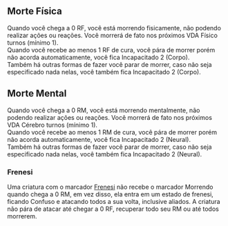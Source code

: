 ## Morte Física

Quando você chega a 0 RF, você está morrendo fisicamente, não podendo realizar ações ou reações. Você morrerá de fato nos próximos VDA Físico turnos (mínimo 1).  
Quando você recebe ao menos 1 RF de cura, você pára de morrer porém não acorda automaticamente, você fica Incapacitado 2 (Corpo).  
Também há outras formas de fazer você parar de morrer, caso não seja especificado nada nelas, você também fica Incapacitado 2 (Corpo).

## Morte Mental

Quando você chega a 0 RM, você está morrendo mentalmente, não podendo realizar ações ou reações. Você morrerá de fato nos próximos VDA Cérebro turnos (mínimo 1).  
Quando você recebe ao menos 1 RM de cura, você pára de morrer porém não acorda automaticamente, você fica Incapacitado 2 (Neural).  
Também há outras formas de fazer você parar de morrer, caso não seja especificado nada nelas, você também fica Incapacitado 2 (Neural).

### Frenesi

Uma criatura com o marcador [Frenesi](../tags/creatures.md#frenesi) não recebe o marcador Morrendo quando chega a 0 RM, em vez disso, ela entra em um estado de frenesi, ficando Confuso e atacando todos a sua volta, inclusive aliados. A criatura não pára de atacar até chegar a 0 RF, recuperar todo seu RM ou até todos morrerem.
